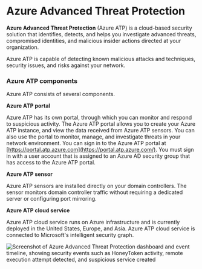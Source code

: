 # Azure Advanced Threat Protection

**Azure Advanced Threat Protection** (Azure ATP) is a cloud-based security solution that identifies, detects, and helps you investigate advanced threats, compromised identities, and malicious insider actions directed at your organization.

Azure ATP is capable of detecting known malicious attacks and techniques, security issues, and risks against your network.

### Azure ATP components <a href="#azure-atp-components" id="azure-atp-components"></a>

Azure ATP consists of several components.

**Azure ATP portal**

Azure ATP has its own portal, through which you can monitor and respond to suspicious activity. The Azure ATP portal allows you to create your Azure ATP instance, and view the data received from Azure ATP sensors. You can also use the portal to monitor, manage, and investigate threats in your network environment. You can sign in to the Azure ATP portal at [https://portal.atp.azure.com](https://portal.atp.azure.com/). You must sign in with a user account that is assigned to an Azure AD security group that has access to the Azure ATP portal.

**Azure ATP sensor**

Azure ATP sensors are installed directly on your domain controllers. The sensor monitors domain controller traffic without requiring a dedicated server or configuring port mirroring.

**Azure ATP cloud service**

Azure ATP cloud service runs on Azure infrastructure and is currently deployed in the United States, Europe, and Asia. Azure ATP cloud service is connected to Microsoft's intelligent security graph.

![Screenshot of Azure Advanced Threat Protection dashboard and event timeline, showing security events such as HoneyToken activity, remote execution attempt detected, and suspicious service created](https://docs.microsoft.com/en-us/learn/modules/intro-to-security-in-azure/media/7-atp-sa-timeline.png)
